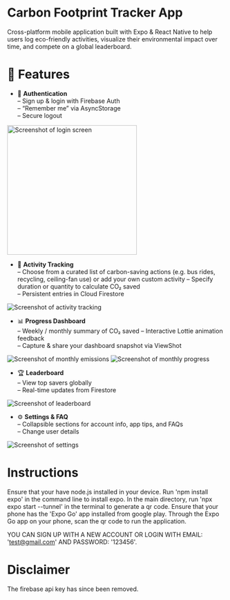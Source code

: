 # Carbon Footprint Tracker App  
Cross-platform mobile application built with Expo & React Native to help users log eco-friendly activities, visualize their environmental impact over time, and compete on a global leaderboard.

# 🚀 Features
- 🔐 **Authentication**  
  – Sign up & login with Firebase Auth  
  – “Remember me” via AsyncStorage  
  – Secure logout

<img src="display_image/login.png" alt="Screenshot of login screen" height = "300"/>

- 🌱 **Activity Tracking**  
  – Choose from a curated list of carbon-saving actions (e.g. bus rides, recycling, ceiling-fan use) or add your own custom activity
  – Specify duration or quantity to calculate CO₂ saved  
  – Persistent entries in Cloud Firestore
  
![Screenshot of activity tracking](display_image/add_activity.png)

- 📊 **Progress Dashboard**  
  – Weekly / monthly summary of CO₂ saved 
  – Interactive Lottie animation feedback  
  – Capture & share your dashboard snapshot via ViewShot

![Screenshot of monthly emissions](display_image/emissions.png)
![Screenshot of monthly progress](display_image/animation.png)

- 🏆 **Leaderboard**  
  – View top savers globally  
  – Real-time updates from Firestore

![Screenshot of leaderboard](display_image/leaderboard.png)

- ⚙️ **Settings & FAQ**  
  – Collapsible sections for account info, app tips, and FAQs  
  – Change user details

![Screenshot of settings](display_image/settings.png)


# Instructions
Ensure that your have node.js installed in your device.
Run 'npm install expo' in the command line to install expo.
In the main directory, run 'npx expo start --tunnel' in the terminal to generate a qr code.
Ensure that your phone has the 'Expo Go' app installed from google play.
Through the Expo Go app on your phone, scan the qr code to run the application.

YOU CAN SIGN UP WITH A NEW ACCOUNT OR LOGIN WITH EMAIL: 'test@gmail.com' AND PASSWORD: '123456'.

# Disclaimer
The firebase api key has since been removed.
